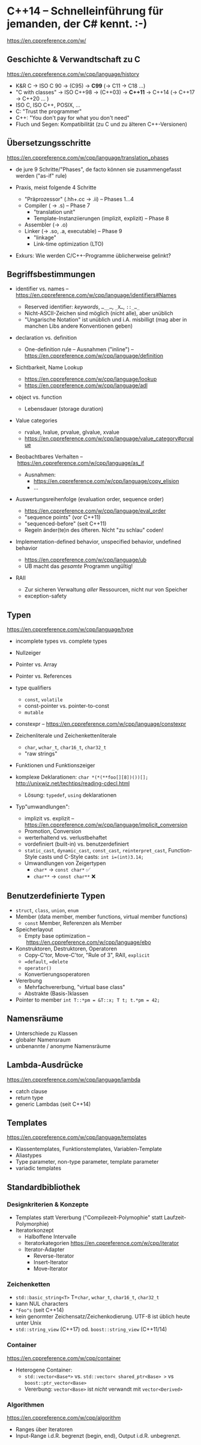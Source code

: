 # C++14 – Schnelleinführung für jemanden, der C# kennt. :-)

https://en.cppreference.com/w/

## Geschichte & Verwandtschaft zu C
https://en.cppreference.com/w/cpp/language/history
* K&R C → ISO C 90 → (C95) → **C99** (→ C11 → C18 …) 
* "C with classes" → ISO C++98 → (C++03) → **C++11** → C++14 (→ C++17 → C++20 … )
* ISO C, ISO C++, POSIX, …
* C: "Trust the programmer"
* C++: "You don't pay for what you don't need"
* Fluch und Segen: Kompatibilität (zu C und zu älteren C++-Versionen)

##  Übersetzungsschritte
https://en.cppreference.com/w/cpp/language/translation_phases
* de jure 9 Schritte/"Phases", de facto können sie zusammengefasst werden ("as-if" rule)
* Praxis, meist folgende 4 Schritte
  * "Präprozessor" (.hh+.cc → .ii) – Phases 1…4
  * Compiler ( → .s) – Phase 7
    * "translation unit"
    * Template-Instanziierungen (implizit, explizit) – Phase 8
  * Assembler (→ .o)
  * Linker (→ .so, .a, executable) – Phase 9
    * "linkage"
    * Link-time optimization (LTO)

* Exkurs: Wie werden C/C++-Programme üblicherweise gelinkt?

## Begriffsbestimmungen
* identifier vs. names  – https://en.cppreference.com/w/cpp/language/identifiers#Names
  * Reserved identifier: _keywords_, `…__…`, `_X…`, `::_…_`
  * Nicht-ASCII-Zeichen sind möglich (nicht alle), aber unüblich
  * "Ungarische Notation" ist unüblich und i.A. misbilligt (mag aber in manchen Libs andere Konventionen geben)
* declaration vs. definition
  * One-definition rule – Ausnahmen ("inline") – https://en.cppreference.com/w/cpp/language/definition
* Sichtbarkeit, Name Lookup
  * https://en.cppreference.com/w/cpp/language/lookup
  * https://en.cppreference.com/w/cpp/language/adl
* object vs. function
  * Lebensdauer (storage duration)
* Value categories
  * rvalue, lvalue, prvalue, glvalue, xvalue
  * https://en.cppreference.com/w/cpp/language/value_category#prvalue

* Beobachtbares Verhalten – https://en.cppreference.com/w/cpp/language/as_if
  * Ausnahmen:
    * https://en.cppreference.com/w/cpp/language/copy_elision
    * …

* Auswertungsreihenfolge (evaluation order, sequence order)
  * https://en.cppreference.com/w/cpp/language/eval_order
  * "sequence points" (vor C++11)
  * "sequenced-before" (seit C++11)
  * Regeln änder(te)n des öfteren. Nicht "zu schlau" coden!

* Implementation-defined behavior, unspecified behavior, undefined behavior
  * https://en.cppreference.com/w/cpp/language/ub
  * UB macht das _gesamte_ Programm ungültig!

* RAII
  * Zur sicheren Verwaltung _aller_ Ressourcen, nicht nur von Speicher
  * exception-safety

## Typen
https://en.cppreference.com/w/cpp/language/type

* incomplete types vs. complete types
* Nullzeiger
* Pointer vs. Array
* Pointer vs. References
* type qualifiers
  * `const`, `volatile`
  * const-pointer vs. pointer-to-const
  * `mutable`
  
* constexpr – https://en.cppreference.com/w/cpp/language/constexpr

* Zeichenliterale und Zeichenkettenliterale
  * `char`, `wchar_t`, `char16_t`, `char32_t`
  * "raw strings"
  
* Funktionen und Funktionszeiger

* komplexe Deklarationen: `char *(*(**foo[][8])())[];`  http://unixwiz.net/techtips/reading-cdecl.html
  * Lösung: `typedef`, `using` deklarationen

* Typ"umwandlungen":
  * implizit vs. explizit – https://en.cppreference.com/w/cpp/language/implicit_conversion
  * Promotion, Conversion
  * werterhaltend vs. verlustbehaftet
  * vordefiniert (built-in) vs. benutzerdefiniert
  * `static_cast`, `dynamic_cast`, `const_cast`, `reinterpret_cast`, Function-Style casts und C-Style casts:  `int i=(int)3.14;`
  * Umwandlungen von Zeigertypen
    * `char*` → `const char*` ✅
    * `char**` → `const char**` ❌

## Benutzerdefinierte Typen
* `struct`, `class`, `union`, `enum`
* Member (data member, member functions, virtual member functions)
  * `const` Member, Referenzen als Member
* Speicherlayout
  * Empty base optimization – https://en.cppreference.com/w/cpp/language/ebo
* Konstruktoren, Destruktoren, Operatoren
  * Copy-C'tor, Move-C'tor, "Rule of 3", RAII, `explicit`
  * `=default`, `=delete`
  * `operator()`
  * Konvertierungsoperatoren
* Vererbung
  * Mehrfachvererbung, "virtual base class"
  * Abstrakte (Basis-)klassen
* Pointer to member
  `int T::*pm = &T::x; T t; t.*pm = 42;`

## Namensräume
* Unterschiede zu Klassen
* globaler Namensraum
* unbenannte / anonyme Namensräume


## Lambda-Ausdrücke
https://en.cppreference.com/w/cpp/language/lambda
* catch clause
* return type
* generic Lambdas (seit C++14)

## Templates
https://en.cppreference.com/w/cpp/language/templates
* Klassentemplates, Funktionstemplates, Variablen-Template
* Aliastypes
* Type parameter, non-type parameter, template parameter
* variadic templates

## Standardbibliothek

### Designkriterien & Konzepte
* Templates statt Vererbung ("Compilezeit-Polymophie" statt Laufzeit-Polymorphie)
* Iteratorkonzept
  * Halboffene Intervalle
  * Iteratorkategorien https://en.cppreference.com/w/cpp/iterator
  * Iterator-Adapter
    * Reverse-Iterator
    * Insert-Iterator
    * Move-Iterator

### Zeichenketten
* `std::basic_string<T>` T=`char`, `wchar_t`, `char16_t`, `char32_t` 
* kann NUL characters
* `"Foo"s` (seit C++14)
* kein genormter Zeichensatz/Zeichenkodierung. UTF-8 ist üblich heute unter Unix
* `std::string_view` (C++17) od. `boost::string_view` (C++11/14)

### Container
https://en.cppreference.com/w/cpp/container
* Heterogene Container:
  * `std::vector<Base*>` vs. `std::vector< shared_ptr<Base> >` vs `boost::ptr_vector<Base>`
  * Vererbung: `vector<Base>` ist _nicht_ verwandt mit `vector<Derived>`

### Algorithmen
https://en.cppreference.com/w/cpp/algorithm
* Ranges über Iteratoren
* Input-Range i.d.R. begrenzt (begin, end), Output i.d.R. unbegrenzt.

